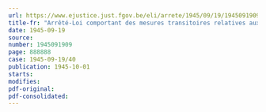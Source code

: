 ```yaml
---
url: https://www.ejustice.just.fgov.be/eli/arrete/1945/09/19/1945091909/justel
title-fr: "Arrêté-Loi comportant des mesures transitoires relatives aux allocations et pensions pour victimes civiles de la guerre"
date: 1945-09-19
source:
number: 1945091909
page: 888888
case: 1945-09-19/40
publication: 1945-10-01
starts:
modifies:
pdf-original:
pdf-consolidated:
---
```


